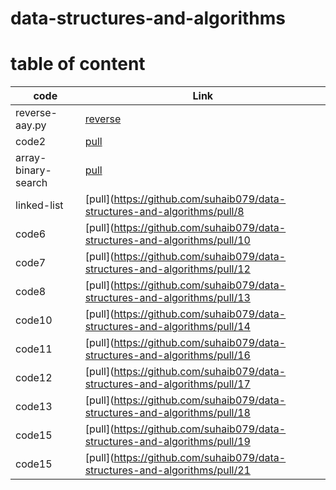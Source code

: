 # data-structures-and-algorithms

# table of content 

|code       |Link       |
|-----------|-----------|
|reverse-aay.py   |[reverse](https://github.com/suhaib079/data-structures-and-algorithms/pull/1)|
|code2   |[pull](https://github.com/suhaib079/data-structures-and-algorithms/pull/2)|
|array-binary-search   |[pull](https://github.com/suhaib079/data-structures-and-algorithms/pull/5)|
|linked-list  |[pull](https://github.com/suhaib079/data-structures-and-algorithms/pull/8|
|code6  |[pull](https://github.com/suhaib079/data-structures-and-algorithms/pull/10|
|code7 |[pull](https://github.com/suhaib079/data-structures-and-algorithms/pull/12|
|code8 |[pull](https://github.com/suhaib079/data-structures-and-algorithms/pull/13|
|code10 |[pull](https://github.com/suhaib079/data-structures-and-algorithms/pull/14|
|code11 |[pull](https://github.com/suhaib079/data-structures-and-algorithms/pull/16|
|code12 |[pull](https://github.com/suhaib079/data-structures-and-algorithms/pull/17|
|code13 |[pull](https://github.com/suhaib079/data-structures-and-algorithms/pull/18|
|code15 |[pull](https://github.com/suhaib079/data-structures-and-algorithms/pull/19|
|code15 |[pull](https://github.com/suhaib079/data-structures-and-algorithms/pull/21|